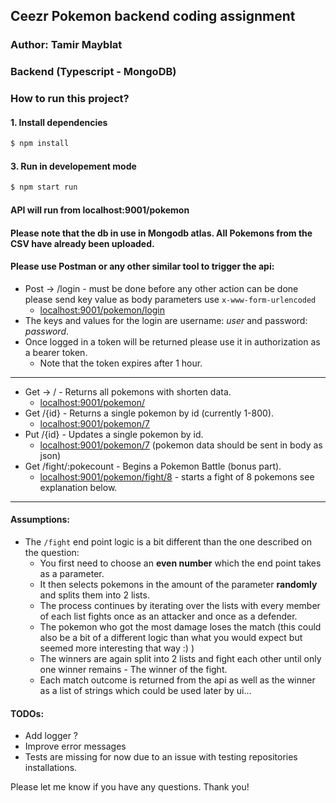 ## Ceezr Pokemon backend coding assignment

### Author: Tamir Mayblat

### Backend (Typescript - MongoDB)

### How to run this project?

#### 1. Install dependencies

```bash
$ npm install
```

#### 3. Run in developement mode

```bash
$ npm start run
```

#### API will run from localhost:9001/pokemon

#### Please note that the db in use in Mongodb atlas. All Pokemons from the CSV have already been uploaded.

#### Please use Postman or any other similar tool to trigger the api:

* Post -> /login - must be done before any other action can be done please send key value as body parameters use ```x-www-form-urlencoded```
  * [localhost:9001/pokemon/login]()
* The keys and values for the login are username: _user_ and password: _password_. 
* Once logged in a token will be returned please use it in authorization as a bearer token.
  * Note  that the token expires after 1 hour. 

-----------
* Get -> / - Returns all pokemons with shorten data. 
  * [localhost:9001/pokemon/]()
* Get /{id} - Returns a single pokemon by id (currently 1-800). 
  * [localhost:9001/pokemon/7]()
* Put /{id} - Updates a single pokemon by id. 
  * [localhost:9001/pokemon/7]() (pokemon data should be sent in body as json)
* Get /fight/:pokecount - Begins a Pokemon Battle (bonus part).     
  * [localhost:9001/pokemon/fight/8]() - starts a fight of 8 pokemons see explanation below.  

----------
#### Assumptions:
* The ```/fight``` end point logic is a bit different than the one described on the question: 
  * You first need to choose an **even number** which the end point takes as a parameter.
  * It then selects pokemons in the amount of the parameter **randomly** and splits them into 2 lists.
  * The process continues by iterating over the lists with every member of each list fights once as an attacker and once as a defender.
  * The pokemon who got the most damage loses the match (this could also be a bit of a different logic than what you would expect but seemed more interesting that way :) )
  * The winners are again split into 2 lists and fight each other until only one winner remains - The winner of the fight.
  * Each match outcome is returned from the api as well as the winner as a list of strings which could be used later by ui...

#### TODOs:
* Add logger ?
* Improve error messages
* Tests are missing for now due to an issue with testing repositories installations.

Please let me know if you have any questions.
Thank you!